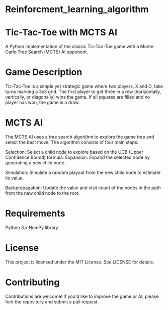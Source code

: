 # Reinforcment_learning_algorithm
# Tic-Tac-Toe with MCTS AI
A Python implementation of the classic Tic-Tac-Toe game with a Monte Carlo Tree Search (MCTS) AI opponent.
# Game Description
Tic-Tac-Toe is a simple yet strategic game where two players, X and O, take turns marking a 3x3 grid. The first player to get three in a row (horizontally, vertically, or diagonally) wins the game. If all squares are filled and no player has won, the game is a draw.
# MCTS AI
The MCTS AI uses a tree search algorithm to explore the game tree and select the best move. The algorithm consists of four main steps:

Selection: Select a child node to explore based on the UCB (Upper Confidence Bound) formula.
  Expansion: Expand the selected node by generating a new child node.
  
  Simulation: Simulate a random playout from the new child node to estimate its value.
  
  Backpropagation: Update the value and visit count of the nodes in the path from the new child node to the root.

# Requirements
Python 3.x
NumPy library

# License
This project is licensed under the MIT License. See LICENSE for details.

# Contributing
Contributions are welcome! If you'd like to improve the game or AI, please fork the repository and submit a pull request.
